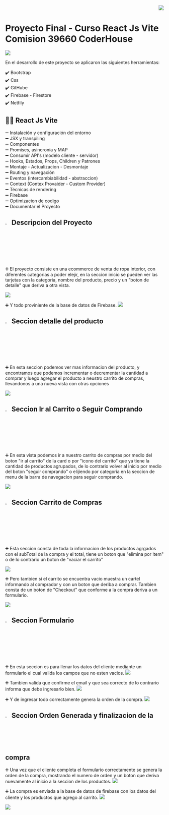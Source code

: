 <img src='./imgReadme/react1.jpg' align='right'>

<br>
<h1>Proyecto Final - Curso React Js Vite Comision 39660 CoderHouse</h1>

<img src='./imgReadme/portada.png'>

En el desarrollo de este proyecto se aplicaron las siguientes herramientas:

✔️ Bootstrap <br>
✔️ Css <br>
✔️ GitHube <br>
✔️ Firebase - Firestore <br>
✔️ Netfily <br>

<h2> 🧑‍💻 React Js Vite </h2>

➖ Instalación y configuración del entorno <br>
➖ JSX y transpiling <br>
➖ Componentes <br>
➖ Promises, asincronía y MAP <br>
➖ Consumir API's (modelo cliente - servidor) <br>
➖ Hooks, Estados, Props, Children y Patrones <br>
➖ Montaje - Actualizacion - Desmontaje <br>
➖ Routing y navegación <br>
➖ Eventos (intercambiabilidad - abstraccion) <br>
➖ Context (Contex Provaider - Custom Provider) <br>
➖ Técnicas de rendering <br>
➖ Firebase <br>
➖ Optimizacion de codigo <br>
➖ Documentar el Proyecto <br>

<h2><img src='./imgReadme/react2.jpg' width='3%'> Descripcion del Proyecto </h2>

➕ El proyecto consiste en una ecommerce de venta de ropa interior, con diferentes categorias a poder elejir,
    en la seccion inicio se pueden ver las tarjetas con la categoria, nombre del producto, precio y un 
"boton de detalle" que deriva a otra vista.

<img src='./imgReadme/categoriaspng.png'><br>

➕ Y todo proviniente de la base de datos de Firebase.
<img src='./imgReadme/firebase.png'><br>

<h2><img src='./imgReadme/react2.jpg' width='3%'> Seccion detalle del producto </h2>
➕ En esta seccion podemos ver mas informacion del producto, y encontramos que podemos incrementar o decrementar la 
   cantidad a comprar y luego agregar el producto a neustro carrito de compras, llevandonos a una nueva vista con otras opciones

<img src='./imgReadme/detalle.png'><br>

<h2> <img src='./imgReadme/react2.jpg' width='3%'> Seccion Ir al Carrito o Seguir Comprando </h2>

➕ En esta vista podemos ir a nuestro carrito de compras por medio del boton "ir al carrito" de la card o por "icono del carrito" que    ya tiene la cantidad de productos agrupados, de lo contrario volver al inicio por medio del boton "seguir comprando" o elijiendo      por categoria en la seccion de menu de la barra de navegacion para seguir comprando.

<img src='./imgReadme/agregar.png'> <br>

<h2> <img src='./imgReadme/react2.jpg' width='3%'> Seccion Carrito de Compras </h2>
➕ Esta seccion consta de toda la informacion de los productos agrgados con el subTotal de la compra y el total, tiene un boton que      "elimina por item" o de lo contrario un boton de "vaciar el carrito"

<img src='./imgReadme/carrito.png'> <br>

➕ Pero tambien si el carrito se encuentra vacio muestra un cartel informando al comprador y con un boton que deriba a comprar.          Tambien consta de un boton de "Checkout" que conforme a la compra deriva a un formulario.

 <img src='./imgReadme/vacio.png'> <br>

<h2> <img src='./imgReadme/react2.jpg' width='3%'> Seccion Formulario </h2>
➕ En esta seccion es para llenar los datos del cliente mediante un formulario el cual valida los campos que no esten vacios.
<img src='./imgReadme/error.png'><br>

➕ Tambien valida que confirme el email y que sea correcto de lo contrario informa que debe ingresarlo bien.
<img src='./imgReadme/errormail.png'><br>

➕ Y de ingresar todo correctamente genera la orden de la compra.
<img src='./imgReadme/form.png'><br>

<h2> <img src='./imgReadme/react2.jpg' width='3%'> Seccion Orden Generada y finalizacion de la compra</h2>
➕ Una vez que el cliente completa el formulario correctamente se genera la orden de la compra, mostrando el numero de orden y un        boton que deriva nuevamente al inicio a la seccion de los productos. 
<img src='./imgReadme/tiket.png'><br>

➕ La compra es enviada a la base de datos de firebase con los datos del cliente y los productos que agrego al carrito.
<img src='./imgReadme/orden.png'><br>

<img src='./imgReadme/react1.jpg' align='center'><br> 
